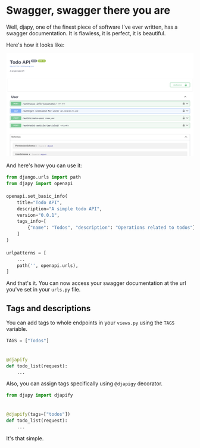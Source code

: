 # Swagger, swagger there you are

Well, djapy, one of the finest piece of software I've ever written, has a swagger documentation.
It is flawless, it is perfect, it is beautiful.

Here's how it looks like:

![Djapy Swagger Support](swagger_screenshot.png)

And here's how you can use it:

```python
from django.urls import path
from djapy import openapi

openapi.set_basic_info(
    title="Todo API",
    description="A simple todo API",
    version="0.0.1",
    tags_info=[
        {"name": "Todos", "description": "Operations related to todos"}
    ]
)

urlpatterns = [
    ...
    path('', openapi.urls),
]
```

And that's it. You can now access your swagger documentation at the url you've set in your `urls.py` file.

## Tags and descriptions

You can add tags to whole endpoints in your `views.py` using the `TAGS` variable.

```python
TAGS = ["Todos"]


@djapify
def todo_list(request):
    ...
```

Also, you can assign tags specifically using `@djapigy` decorator.

```python
from djapy import djapify


@djapify(tags=["todos"])
def todo_list(request):
    ...
```

It's that simple.
